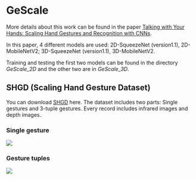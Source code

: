 # GeScale
More details about this work can be found in the paper [Talking with Your Hands: Scaling Hand Gestures and Recognition with CNNs](https://128.84.21.199/pdf/1905.04225.pdf).

In this paper, 4 different models are used: 2D-SqueezeNet (version1.1), 2D-MobileNetV2; 3D-SqueezeNet (version1.1), 3D-MobileNetV2.

Training and testing the first two models can be found in the directory *GeScale_2D* and the other two are in *GeScale_3D*.


## SHGD (Scaling Hand Gesture Dataset)
You can download [SHGD](https://www.mmk.ei.tum.de/shgd/) here. The dataset includes two parts:
Single gestures and 3-tuple gestures. Every record includes infrared images and depth images. 

### Single gesture 
![](https://github.com/yaorong0921/GeScale/blob/master/example-single-gestures.gif)

### Gesture tuples
![](https://github.com/yaorong0921/GeScale/blob/master/example-3-tuple.gif)
